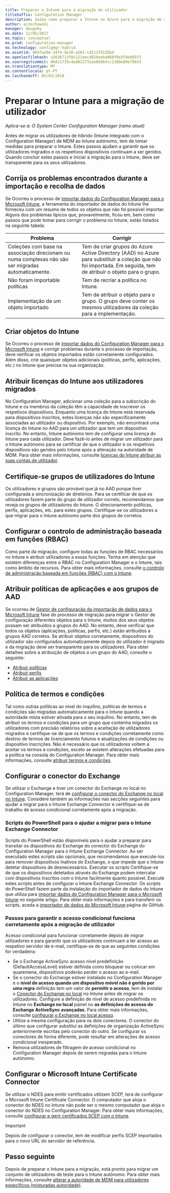 ```yaml
---
title: Preparar o Intune para a migração de utilizador
titleSuffix: Configuration Manager
description: Saiba como preparar o Intune no Azure para a migração de utilizador de híbrida MDM.
author: aczechowski
manager: dougeby
ms.date: 12/05/2017
ms.topic: conceptual
ms.prod: configuration-manager
ms.technology: configmgr-hybrid
ms.assetid: db97ae9e-34f4-4e10-a282-cd211f612bb4
ms.openlocfilehash: a2636713f8c121eecd826eeba060f8e3f8e865f3
ms.sourcegitcommit: 0b0c2735c4ed822731ae069b4cc1380e89e78933
ms.translationtype: MT
ms.contentlocale: pt-PT
ms.lasthandoff: 05/03/2018
---
```

# <a name="prepare-intune-for-user-migration"></a>Preparar o Intune para a migração de utilizador 

*Aplica-se a: O System Center Configuration Manager (ramo atual)*    

Antes de migrar os utilizadores de híbrido (Intune integrado com o Configuration Manager) de MDM ao Intune autónomo, tem de tomar medidas para preparar o Intune. Estes passos ajudam a garantir que os utilizadores migrados e os respetivos dispositivos continuam a ser geridos. Quando concluir estes passos e iniciar a migração para o Intune, deve ser transparente para os seus utilizadores.  

## <a name="fix-issues-found-during-data-collection-and-import"></a>Corrija os problemas encontrados durante a importação e recolha de dados
Se Ocorreu o processo de [importar dados do Configuration Manager para o Microsoft Intune](migrate-import-data.md), a ferramenta do importador de dados do Intune lhe forneceu com um resumo de todos os objetos que não foi possível importar. Alguns dos problemas típicos que, provavelmente, ficou em, bem como passos que pode tomar para corrigir o problema no Intune, estão listados na seguinte tabela: 

|Problema  |Corrigir  |
|---------|---------|
|Coleções com base na associação direcionam ou numa complexas não são ser migradas automaticamente.|Tem de criar grupos do Azure Active Directory (AAD) no Azure para substituir a coleção que não foi importada. Em seguida, tem de atribuir o objeto para o grupo.|
|Não foram importable políticas |Tem de recriar a política no Intune.|
|Implementação de um objeto importado|Tem de atribuir o objeto para o grupo. O grupo deve conter os mesmos utilizadores da coleção para a implementação.|

## <a name="create-intune-objects"></a>Criar objetos do Intune 
Se Ocorreu o processo de [importar dados do Configuration Manager para o Microsoft Intune](migrate-import-data.md) e corrigir problemas durante o processo de importação, deve verificar os objetos importados estão corretamente configurados. Além disso, crie quaisquer objetos adicionais (políticas, perfis, aplicações, etc.) no Intune que precisa na sua organização. 

## <a name="assign-intune-licenses-to-migrated-users"></a>Atribuir licenças do Intune aos utilizadores migrados
No Configuration Manager, adicionar uma coleção para a subscrição do Intune e os membros da coleção têm a capacidade de inscrever os respetivos dispositivos. Enquanto uma licença do Intune está reservada para dispositivos inscritos, estes licenças não são especificamente associadas ao utilizador ou dispositivo. Por exemplo, não encontrará uma licença do Intune no AAD para um utilizador que tem um dispositivo inscrito. No entanto, Intune autónomo tem de configurar uma licença do Intune para cada utilizador. Deve fazê-lo antes de migrar um utilizador para o Intune autónomo para se certificar de que o utilizador e os respetivos dispositivos são geridos pelo Intune após a alteração na autoridade de MDM. Para obter mais informações, consulte [licenças do Intune atribuir às suas contas de utilizador](https://docs.microsoft.com/intune/licenses-assign). 

## <a name="verify-intune-user-groups"></a>Certifique-se grupos de utilizadores do Intune
Os utilizadores e grupos são provável que já no AAD porque tiver configurada a sincronização de diretórios. Para se certificar de que os utilizadores fazem parte do grupo de utilizador correto, recomendamos que reveja os grupos de utilizadores do Intune. O direcionamento políticas, perfis, aplicações, etc. para estes grupos. Certifique-se os utilizadores a que migrar para o Intune autónomo parte dos grupos de corretos. 

## <a name="configure-role-based-administration-control-rbac"></a>Configurar o controlo de administração baseada em funções (RBAC)
Como parte da migração, configure todas as funções de RBAC necessários no Intune e atribuir utilizadores a essas funções. Tenha em atenção que existem diferenças entre o RBAC no Configuration Manager e o Intune, tais como âmbito de recursos. Para obter mais informações, consulte [o controlo de administração baseada em funções (RBAC) com o Intune](https://docs.microsoft.com/intune/role-based-access-control).

## <a name="assign-apps-and-policies-to-aad-groups"></a>Atribuir políticas de aplicações e aos grupos de AAD
Se ocorreu de [Gestor de configuração da importação de dados para o Microsoft Intune](migrate-import-data.md) fase do processo de migração para migrar o Gestor de configuração diferentes objetos para o Intune, muitos dos seus objetos possam ser atribuídos a grupos do AAD. No entanto, deve verificar que todos os objetos (aplicações, políticas, perfis, etc.) estão atribuídos a grupos AAD corretos. Se atribuir objetos corretamente, dispositivos do utilizador são configurados automaticamente depois do utilizador é migrado e da migração deve ser transparente para os utilizadores. Para obter detalhes sobre a atribuição de objetos a um grupo do AAD, consulte o seguinte: 
- [Atribuir políticas](https://docs.microsoft.com/intune/get-started-policies) 
- [Atribuir perfis](https://docs.microsoft.com/intune/device-profile-assign) 
- [Atribuir as aplicações](https://docs.microsoft.com/intune/get-started-apps) 

## <a name="terms-and-conditions-policy"></a>Política de termos e condições
Tal como outras políticas ao nível do inquilino, políticas de termos e condições são migradas automaticamente para o Intune quando a autoridade mista estiver ativada para o seu inquilino.  No entanto, tem de atribuir os termos e condições para um grupo que contenha migrados os utilizadores com precisão relatórios sobre a aceitação de utilizadores migrados e certifique-se de que os termos e condições corretamente como destino de termos de licenciamento futuros e atualizações de condições ou dispositivo inscrições. Não é necessário que os utilizadores voltem a aceitar os termos e condições, exceto se existem alterações efetuadas para a política na consola do Configuration Manager. Para obter mais informações, consulte [atribuir termos e condições](https://docs.microsoft.com/intune/terms-and-conditions-create#assign-terms-and-conditions).

## <a name="configure-the-exchange-connector"></a>Configurar o conector do Exchange
Se utilizar o Exchange e tiver um conector do Exchange no local no Configuration Manager, terá de [configurar o conector do Exchange no local no Intune](https://docs.microsoft.com/intune/exchange-connector-install). Considere também as informações nas secções seguintes para ajudar a migrar para o Intune Exchange Connector e certifique-se de trabalho de acesso condicional corretamente após a migração.

### <a name="powershell-scripts-to-help-you-migrate-to-the-intune-exchange-connector"></a>Scripts do PowerShell para o ajudar a migrar para o Intune Exchange Connector 
Scripts do PowerShell estão disponíveis para o ajudar a preparar para transitar os dispositivos do Exchange do conector do Exchange do Configuration Manager para o Intune Exchange Connector. Ao ser executado estes scripts são opcionais, que recomendamos que execute-los para remover dispositivos Inativos do Exchange, o que impede que o Intune detetar dispositivos de desnecessários. Executar os scripts Certifique-se de que os dispositivos detetados através do Exchange podem intercalar com dispositivos inscritos com o Intune facilmente quanto possível. Execute estes scripts antes de configurar o Intune Exchange Connector. Os scripts do PowerShell fazem parte da instalação do importador de dados do Intune que utiliza para [importar dados do Configuration Manager para o Microsoft Intune](migrate-import-data.md) no seguinte artigo. Para obter mais informações e para transferir os scripts, aceda a [importador de dados do Microsoft Intune](https://github.com/ConfigMgrTools/Intune-Data-Importer) página do GitHub.

### <a name="steps-to-ensure-conditional-access-works-properly-after-user-migration"></a>Passos para garantir o acesso condicional funciona corretamente após a migração de utilizador
Acesso condicional para funcionar corretamente depois de migrar utilizadores e para garantir que os utilizadores continuam a ter acesso ao respetivo servidor de e-mail, certifique-se de que as seguintes condições for verdadeira:
- Se o Exchange ActiveSync acesso nível predefinição (DefaultAccessLevel) estiver definida como bloquear ou colocar em quarentena, dispositivos poderão perder o acesso ao e-mail. 
- Se o conector do Exchange estiver instalado no Configuration Manager e o **nível de acesso quando um dispositivo móvel não é gerido por uma regra** definição tem um valor de **permitir o acesso**, tem de instalar o [ Conector do Exchange no local](https://docs.microsoft.com/intune/conditional-access-exchange-create#configure-exchange-on-premises-access) no Intune antes de migrar os utilizadores. Configure a definição de nível de acesso predefinida no Intune no **Exchange no local** painel no **as definições de acesso do Exchange ActiveSync avançadas**. Para obter mais informações, consulte [configurar o Exchange no local acesso](https://docs.microsoft.com/intune/conditional-access-exchange-create#configure-exchange-on-premises-access).
- Utilize a mesma configuração para os dois conectores. O conector do último que configurar substitui as definições de organização ActiveSync anteriormente escritas pelo conector do outro. Se configurar os conectores de forma diferente, pode resultar em alterações de acesso condicional inesperado.
- Remova utilizadores de filtragem de acesso condicional no Configuration Manager depois de serem migradas para o Intune autónomo.

## <a name="configure-the-microsoft-intune-certificate-connector"></a>Configurar o Microsoft Intune Certificate Connector
Se utilizar o NDES para emitir certificados utilizem SCEP, terá de configurar o Microsoft Intune Certificate Connector. O computador que aloja o conector do NDES no Intune não pode ser o mesmo computador que aloja o conector do NDES no Configuration Manager. Para obter mais informações, consulte [configurar e gerir certificados SCEP com o Intune](https://docs.microsoft.com/en-us/intune/certificates-scep-configure). 

> [!Important]    
> Depois de configurar o conector, tem de modificar perfis SCEP importados para o novo URL do servidor de referência.

## <a name="next-step"></a>Passo seguinte
Depois de preparar o Intune para a migração, está pronto para migrar um conjunto de utilizadores de teste para o Intune autónomo. Para obter mais informações, consulte [alterar a autoridade de MDM para utilizadores específicos (misturadas autoridade)](migrate-mixed-authority.md).


